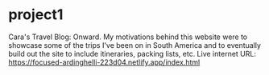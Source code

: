 # project1
Cara's Travel Blog: Onward.
My motivations behind this website were to showcase some of the trips I've been on in South America and to eventually build out the site to include itineraries, packing lists, etc.
Live internet URL: https://focused-ardinghelli-223d04.netlify.app/index.html
